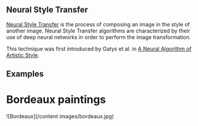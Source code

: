 ## Neural Style Transfer

[Neural Style Transfer](https://en.wikipedia.org/wiki/Neural_Style_Transfer) is the process of composing an image in the style of another image. Neural Style Transfer algorithms are characterized by their use of deep neural networks in order to perform the image transformation. 

This technique was first introduced by Gatys et al. in [A Neural Algorithm of Artistic Style](https://arxiv.org/abs/1508.06576). 

## Examples
# Bordeaux paintings

![Bordeaux](/content images/bordeaux.jpg)
